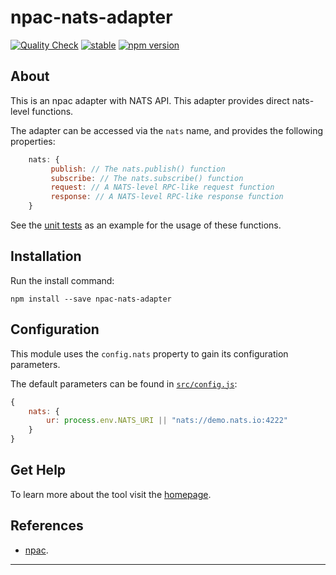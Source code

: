npac-nats-adapter
=================

[![Quality Check](https://github.com/tombenke/npac-nats-adapter/actions/workflows/quality_check.yml/badge.svg)](https://github.com/tombenke/npac-nats-adapter/actions/workflows/quality_check.yml)
[![stable](http://badges.github.io/stability-badges/dist/stable.svg)](http://github.com/badges/stability-badges)
[![npm version][npm-badge]][npm-url]

## About

This is an npac adapter with NATS API. This adapter provides direct nats-level functions.

The adapter can be accessed via the `nats` name, and provides the following properties:

```JavaScript
    nats: {
         publish: // The nats.publish() function
         subscribe: // The nats.subscribe() function
         request: // A NATS-level RPC-like request function
         response: // A NATS-level RPC-like response function
    }
```

See the [unit tests](src/index.spec.js) as an example for the usage of these functions.

## Installation

Run the install command:

    npm install --save npac-nats-adapter

## Configuration

This module uses the `config.nats` property to gain its configuration parameters.

The default parameters can be found in [`src/config.js`](src/config.js):

```JavaScript
{
    nats: {
        ur: process.env.NATS_URI || "nats://demo.nats.io:4222"
    }
}
```

## Get Help

To learn more about the tool visit the [homepage](http://tombenke.github.io/npac-nats-adapter/api/).

## References

- [npac](http://tombenke.github.io/npac).

---

[npm-badge]: https://badge.fury.io/js/npac-nats-adapter.svg
[npm-url]: https://badge.fury.io/js/npac-nats-adapter

